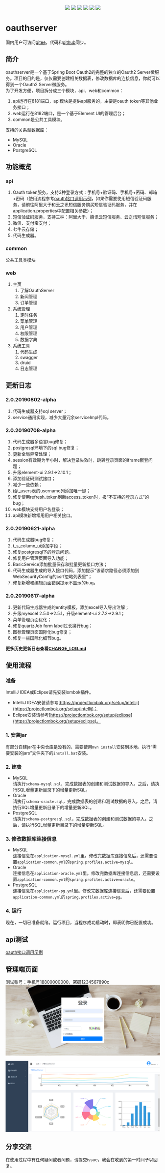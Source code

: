 <p align="center">
<a href="http://www.oracle.com/technetwork/java/javase/overview/index.html"><img src="https://img.shields.io/badge/language-java%208.0-orange.svg"></a>
<a href="https://www.jetbrains.com/idea/"><img src="https://img.shields.io/badge/platform-jetbrains-green.svg"></a>
<a href="http://projects.spring.io/spring-boot/"><img src="https://img.shields.io/badge/SpringBoot-1.5.21-990066.svg"></a>
<img src="https://img.shields.io/badge/Database-MySQL%7COracle%7CPostgreSQL-brightgreen.svg">
<img src="https://img.shields.io/badge/License-Apache%202.0-blue.svg">
<img src="https://img.shields.io/badge/release-1.3.0-brightgreen.svg">

</p>

# oauthserver

国内用户可访问[gitee](https://gitee.com/jeesun/oauthserver)，代码和[github](https://github.com/jeesun/oauthserver)同步。

## 简介
oauthserver是一个基于Spring Boot Oauth2的完整的独立的Oauth2 Server微服务。项目的目的是，仅仅需要创建相关数据表，修改数据库的连接信息，你就可以得到一个Oauth2 Server微服务。  
为了开发方便，项目拆分成三个模块，api、web和common：
1. api运行在8181端口，api模块是提供api服务的，主要是oauth token等其他业务接口；
2. web运行在8182端口，是一个基于Element UI的管理后台；
3. common是公共工具模块。

支持的关系型数据库：
- MySQL
- Oracle
- PostgreSQL

## 功能概览
### api
1. Oauth token服务，支持3种登录方式：手机号+验证码、手机号+密码、邮箱+密码（使用流程参考[oauth接口调用示例](tutorial/api.md)，如果你需要使用短信验证码服务，请前往阿里大于和云之讯短信服务购买短信验证码服务，并在application.properties中配置相关参数）；
2. 短信验证码服务，支持三种：阿里大于、腾讯云短信服务、云之讯短信服务；
3. 微信、支付宝支付；
4. 七牛云存储；
5. 代码生成器。
### common
公共工具类模块
### web
1. 主页
   1. 了解OauthServer
   2. 新闻管理
   3. 订单管理
2. 系统管理
   1. 定时任务
   2. 菜单管理
   3. 用户管理
   4. 权限管理
   5. 数据字典
3. 系统工具
   1. 代码生成
   2. swagger
   3. druid
   4. 日志管理

## 更新日志
### 2.0.20190802-alpha
1. 代码生成器支持sql server；
2. service通用实现，减少大量冗余serviceImpl代码。

### 2.0.20190708-alpha
1. 代码生成器多语言bug修复；
2. postgresql环境下的sql bug修复；
3. 更新全局异常处理；
4. session有效期为半小时，解决登录失效时，跳转登录页面的iframe嵌套问题；
5. 升级element-ui 2.9.1->2.10.1；
6. 添加验证码测试接口；
7. 减少一些依赖；
8. 给t_users表的username列添加唯一键；
9. 修复使用refresh_token刷新access_token时，报“不支持的登录方式”的bug；
10. web模块支持用户名登录；
11. api模块新增常用用户相关接口。

### 2.0.20190621-alpha
1. 代码生成器bug修复；
2. t_s_column_ui添加字段；
3. 修复postgresql下的登录问题。
4. 修复用户管理页面导入功能；
5. BasicService添加批量保存和批量更新接口方法；
6. 代码生成器生成的导入接口代码，添加提示“该请求路径必须添加到WebSecurityConfig的csrf忽略列表里”；
7. 修复新增和编辑页面错误提示不显示的bug。

### 2.0.20190617-alpha
1. 更新代码生成器生成的entity模板，添加excel导入导出注解；
2. 升级myexcel 2.5.0->2.5.1，升级element-ui 2.7.2->2.9.1；
3. 菜单管理页面优化；
4. 修复quartzJob form label过长换行bug；
5. 图标管理页面国际化bug修复；
6. 修复一些国际化细节bug。


**更多历史更新日志查看[CHANGE_LOG.md](tutorial/CHANGE_LOG.md)**

## 使用流程
### 准备
IntelliJ IDEA或Eclipse请先安装lombok插件。
- IntelliJ IDEA安装请参考[https://projectlombok.org/setup/intellij](https://projectlombok.org/setup/intellij)；
- Eclipse安装请参考[https://projectlombok.org/setup/eclipse](https://projectlombok.org/setup/eclipse)。
### 1. 安装jar
有部分自建jar在中央仓库是没有的，需要使用`mvn install`安装到本地。执行“需要安装的jars”文件夹下的`install.bat`安装。
### 2. 建表
- MySQL  
请执行`schema-mysql.sql`，完成数据表的创建和测试数据的导入。之后，请执行SQL增量更新目录下的增量更新SQL。
- Oracle  
请执行`schema-oracle.sql`，完成数据表的创建和测试数据的导入。之后，请执行SQL增量更新目录下的增量更新SQL。
- PostgreSQL  
请执行`schema-postgresql.sql`，完成数据表的创建和测试数据的导入。之后，请执行SQL增量更新目录下的增量更新SQL。
### 3. 修改数据库连接信息
- MySQL  
连接信息在`application-mysql.yml`里。修改完数据库连接信息后，还需要设置`application-common.yml`的`spring.profiles.active=mysql`。    
- Oracle  
连接信息在`application-oracle.yml`里。修改完数据库连接信息后，还需要设置`application-common.yml`的`spring.profiles.active=oracle`。  
- PostgreSQL  
连接信息在`application-pg.yml`里。修改完数据库连接信息后，还需要设置`application-common.yml`的`spring.profiles.active=pg`。  
### 4. 运行
现在，一切已准备就绪。运行项目，当程序成功启动时，即表明你已配置成功。

## api测试
[oauth接口调用示例](tutorial/api.md)

## 管理端页面
测试账号：手机号18800000000，密码1234567890c
![登录页](tutorial/screenshots/login.png)

![管理端主页](tutorial/screenshots/index.png)

## 分享交流
在使用过程中有任何疑问或者问题，请提交issue，我会在收到的第一时间予以回复。  